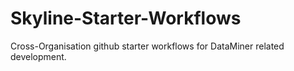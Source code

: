 # Skyline-Starter-Workflows
Cross-Organisation github starter workflows for DataMiner related development.
